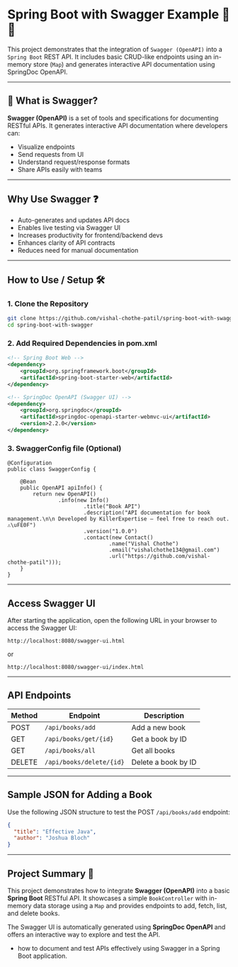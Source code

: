 # Spring Boot with Swagger Example 🧾🚀

This project demonstrates that the integration of `Swagger (OpenAPI)` into a `Spring Boot` REST API. It includes basic CRUD-like endpoints using an in-memory store (`Map`) and generates interactive API documentation using SpringDoc OpenAPI.

---

## 📘 What is Swagger?

**Swagger (OpenAPI)** is a set of tools and specifications for documenting RESTful APIs. It generates interactive API documentation where developers can:
- Visualize endpoints
- Send requests from UI
- Understand request/response formats
- Share APIs easily with teams

---

## Why Use Swagger ❓ 

- Auto-generates and updates API docs
- Enables live testing via Swagger UI
- Increases productivity for frontend/backend devs
- Enhances clarity of API contracts
- Reduces need for manual documentation

---

## How to Use / Setup 🛠️ 

### 1. Clone the Repository

  ```bash
  git clone https://github.com/vishal-chothe-patil/spring-boot-with-swagger.git
  cd spring-boot-with-swagger
  ```

### 2. Add Required Dependencies in pom.xml

  ```xml
  <!-- Spring Boot Web -->
  <dependency>
      <groupId>org.springframework.boot</groupId>
      <artifactId>spring-boot-starter-web</artifactId>
  </dependency>
  
  <!-- SpringDoc OpenAPI (Swagger UI) -->
  <dependency>
      <groupId>org.springdoc</groupId>
      <artifactId>springdoc-openapi-starter-webmvc-ui</artifactId>
      <version>2.2.0</version>
  </dependency>
  ```

### 3. SwaggerConfig file (Optional)

  ```
  @Configuration
  public class SwaggerConfig {
  
      @Bean
      public OpenAPI apiInfo() {
          return new OpenAPI()
                  .info(new Info()
                          .title("Book API")
                          .description("API documentation for book management.\n\n Developed by KillerExpertise — feel free to reach out. ⚠\uFE0F")
                          .version("1.0.0")
                          .contact(new Contact()
                                  .name("Vishal Chothe")
                                  .email("vishalchothe134@gmail.com")
                                  .url("https://github.com/vishal-chothe-patil")));
      }
  }
  ```
---

## Access Swagger UI

After starting the application, open the following URL in your browser to access the Swagger UI:

  ```
  http://localhost:8080/swagger-ui.html
  ```

   or
  
  ```  
  http://localhost:8080/swagger-ui/index.html
  ```

---

## API Endpoints

| Method | Endpoint                 | Description         |
|--------|--------------------------|---------------------|
| POST   | `/api/books/add`         | Add a new book      |
| GET    | `/api/books/get/{id}`    | Get a book by ID    |
| GET    | `/api/books/all`         | Get all books       |
| DELETE | `/api/books/delete/{id}` | Delete a book by ID |


---

## Sample JSON for Adding a Book

Use the following JSON structure to test the POST `/api/books/add` endpoint:

  ```json
  {
    "title": "Effective Java",
    "author": "Joshua Bloch"
  }
  ```
---

## Project Summary 📝 

This project demonstrates how to integrate **Swagger (OpenAPI)** into a basic **Spring Boot** RESTful API. It showcases a simple `BookController` with in-memory data storage using a `Map` and provides endpoints to add, fetch, list, and delete books.

The Swagger UI is automatically generated using **SpringDoc OpenAPI** and offers an interactive way to explore and test the API. 
  -   how to document and test APIs effectively using Swagger in a Spring Boot application.
